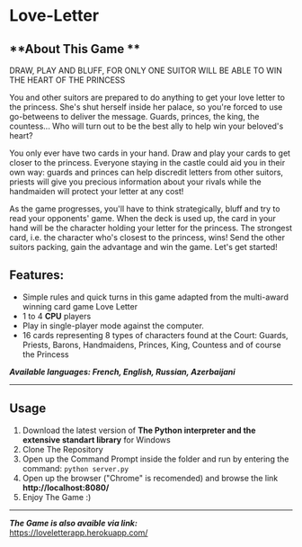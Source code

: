 # Love-Letter



## **About This Game **

DRAW, PLAY AND BLUFF, FOR ONLY ONE SUITOR WILL BE ABLE TO WIN THE HEART OF THE PRINCESS

You and other suitors are prepared to do anything to get your love letter to the princess. She's shut herself inside her palace, so you're forced to use go-betweens to deliver the message. Guards, princes, the king, the countess... Who will turn out to be the best ally to help win your beloved's heart?

You only ever have two cards in your hand. Draw and play your cards to get closer to the princess. Everyone staying in the castle could aid you in their own way: guards and princes can help discredit letters from other suitors, priests will give you precious information about your rivals while the handmaiden will protect your letter at any cost!

As the game progresses, you'll have to think strategically, bluff and try to read your opponents' game. When the deck is used up, the card in your hand will be the character holding your letter for the princess. The strongest card, i.e. the character who's closest to the princess, wins!
Send the other suitors packing, gain the advantage and win the game. Let's get started!


## **Features:**

* Simple rules and quick turns in this game adapted from the multi-award winning card game Love Letter
* 1 to 4 **CPU** players
* Play in single-player mode against the computer.
* 16 cards representing 8 types of characters found at the Court: Guards, Priests, Barons, Handmaidens, Princes, King, Countess and of course the Princess


***Available languages: French, English, Russian, Azerbaijani***

---

## **Usage**


1. Download the latest version of **The Python interpreter and the extensive standart library**  for Windows
2. Clone The Repository
3. Open up the Command Prompt inside the folder and run by entering the command:
         ```
    python server.py
         ```
4. Open up the browser ("Chrome" is recomended) and browse the link **http://localhost:8080/**
5. Enjoy The Game :)

---

***The Game is also avaible via link:***  
     https://loveletterapp.herokuapp.com/ 
